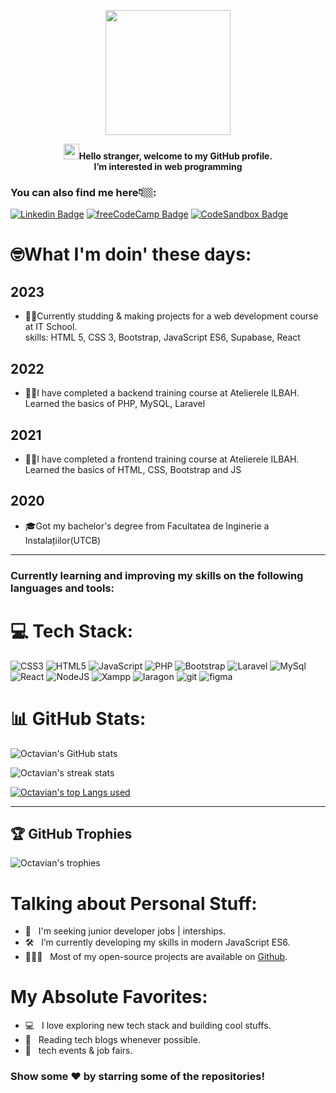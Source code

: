 <p align="center">
<img  src="https://i.ibb.co/Bwxc3tX/Removal-488.png" width="200px">
<p align="center"><img src="https://raw.githubusercontent.com/nixin72/nixin72/master/wave.gif" width="25px" height="25"><b>Hello stranger, welcome to my GitHub profile. <br>I’m interested in web programming</b></p></p>

<b><h3>You can also find me here👇🏼:</h3></b>

[![Linkedin Badge](https://img.shields.io/badge/-LinkedIn-0e76a8?style=flat-square&logo=Linkedin&logoColor=white)](https://www.linkedin.com/in/octavian-busuioc-6883b5216/)
[![freeCodeCamp Badge](https://img.shields.io/badge/-freeCodeCamp-3b5998?style=flat-square&logo=freeCodeCamp&logoColor=white)](https://www.freecodecamp.org/OctavianBusuioc)
[![CodeSandbox Badge](https://img.shields.io/badge/-CodeSandbox-0e76?style=flat-square&logo=CodeSandbox&logoColor=white)](https://codesandbox.io/u/Octavian-Busuioc)


# 🤓What I'm doin' these days: 

## 2023

   <ul>
      <li>👨‍💻Currently studding & making projects for a web development course at IT School. <br> skills: HTML 5, CSS 3, Bootstrap, JavaScript ES6, Supabase, React</li>
   </ul>

## 2022

   <ul>
      <li>👨‍💻I have completed a backend training course at Atelierele ILBAH. <br>Learned the basics of PHP, MySQL, Laravel</li>
   </ul>

## 2021

<ul>
  
  <li>👨‍💻I have completed  a frontend training course at Atelierele ILBAH. <br>Learned the basics of HTML, CSS, Bootstrap and JS</li>
</ul>

## 2020

<ul>
  <li>🎓Got my bachelor's degree from Facultatea de Inginerie a Instalațiilor(UTCB)</li>
</ul>

---

<b><h3>Currently learning and improving my skills on the following languages and tools:</h3></b>

# 💻 Tech Stack:
![CSS3](https://img.shields.io/badge/css3-%231572B6.svg?style=for-the-badge&logo=css3&logoColor=white) ![HTML5](https://img.shields.io/badge/html5-%23E34F26.svg?style=for-the-badge&logo=html5&logoColor=white) ![JavaScript](https://img.shields.io/badge/javascript-%23323330.svg?style=for-the-badge&logo=javascript&logoColor=%23F7DF1E) ![PHP](https://img.shields.io/badge/php-%23777BB4.svg?style=for-the-badge&logo=php&logoColor=white) ![Bootstrap](https://img.shields.io/badge/bootstrap-%23563D7C.svg?style=for-the-badge&logo=bootstrap&logoColor=white) ![Laravel](https://img.shields.io/badge/laravel-%23FF2D20.svg?style=for-the-badge&logo=laravel&logoColor=white) ![MySql](https://img.shields.io/badge/mysql-%23D42029.svg?style=for-the-badge&logo=mysql&logoColor=white) ![React](https://img.shields.io/badge/react-%2300f.svg?style=for-the-badge&logo=react&logoColor=white) ![NodeJS](https://img.shields.io/badge/node.js-%23009639.svg?style=for-the-badge&logo=node.js&logoColor=white) ![Xampp](https://img.shields.io/badge/xampp-%23E34F26.svg?style=for-the-badge&logo=xampp&logoColor=white) ![laragon](https://img.shields.io/badge/laragon-%231572B6.svg?style=for-the-badge&logo=laragon&logoColor=white) ![git](https://img.shields.io/badge/git-%23E34F26.svg?style=for-the-badge&logo=git&logoColor=white) ![figma](https://img.shields.io/badge/figma-%2331A8FF.svg?style=for-the-badge&logo=figma&logoColor=white)


# 📊 GitHub Stats:

![Octavian's GitHub stats](https://github-readme-stats.vercel.app/api?username=Octavian-Busuioc&show_icons=true&theme=synthwave&hide_border=true)

![Octavian's streak stats](https://github-readme-streak-stats.herokuapp.com/?user=Octavian-Busuioc&theme=synthwave&hide_border=true)

[![Octavian's top Langs used](https://github-readme-stats.vercel.app/api/top-langs/?username=Octavian-Busuioc&theme=synthwave&layout=compact&hide_border=true)](https://github.com/anuraghazra/github-readme-stats)

---

## 🏆 GitHub Trophies
![Octavian's trophies](https://github-profile-trophy.vercel.app/?username=Octavian-Busuioc&theme=radical&no-frame=false&no-bg=true&margin-w=4)

# Talking about Personal Stuff:

- 🚀 &nbsp; I'm seeking junior developer jobs | interships.
-  🛠 &nbsp; I’m currently developing my skills in modern JavaScript ES6.
 - 👨🏻‍💻 &nbsp; Most of my open-source projects are available on [Github](https://github.com/Octavian-Busuioc?tab=repositories).

# My Absolute Favorites:
- 💻 &nbsp; I love exploring new tech stack and building cool stuffs.
- 📰 &nbsp; Reading tech blogs whenever possible.
- 🍕 &nbsp; tech events & job fairs.

### Show some ❤️ by starring some of the repositories!

